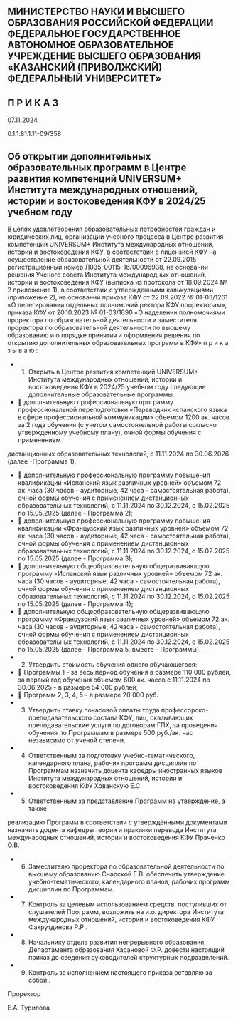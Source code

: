 <!-- image -->

## МИНИСТЕРСТВО НАУКИ И ВЫСШЕГО ОБРАЗОВАНИЯ РОССИЙСКОЙ ФЕДЕРАЦИИ ФЕДЕРАЛЬНОЕ ГОСУДАРСТВЕННОЕ АВТОНОМНОЕ ОБРАЗОВАТЕЛЬНОЕ УЧРЕЖДЕНИЕ ВЫСШЕГО ОБРАЗОВАНИЯ «КАЗАНСКИЙ (ПРИВОЛЖСКИЙ) ФЕДЕРАЛЬНЫЙ УНИВЕРСИТЕТ»

## П Р И К А З

07.11.2024

0.1.1.81.1.11-09/358

## Об открытии дополнительных образовательных программ в Центре развития компетенций UNIVERSUM+ Института международных отношений, истории и востоковедения КФУ в 2024/25 учебном году

В  целях  удовлетворения  образовательных  потребностей  граждан  и  юридических лиц,  организации  учебного  процесса  в  Центре  развития  компетенций  UNIVERSUM+ Института международных отношений, истории и востоковедения КФУ, в соответствии с лицензией КФУ  на осуществление образовательной деятельности от 22.09.2015 регистрационный номер Л035-00115-16/00096938, на основании решения Ученого совета Института  международных  отношений,  истории  и  востоковедения  КФУ  (выписка  из протокола от 18.09.2024 № 2  приложение  1), в соответствии с утвержденными калькуляциями (приложение 2), на основании приказа КФУ от 22.09.2022 № 01-03/1261 «О делегировании отдельных полномочий ректора КФУ проректорам», приказа КФУ от 20.10.2023  №  01-03/1690  «О  наделении  полномочиями  проректора  по  образовательной деятельности  и  заместителя  проректора  по  образовательной  деятельности  по  высшему образованию и о порядке принятия и оформления решения по открытию дополнительных образовательных программ в КФУ» п р и к а з ы в а ю :

- 1. Открыть в Центре развития компетенций UNIVERSUM+ Института международных  отношений,  истории  и  востоковедения  КФУ  в  2024/25  учебном  году следующие дополнительные образовательные программы:
-  дополнительную профессиональную программу профессиональной переподготовки «Переводчик испанского языка в сфере профессиональной коммуникации»  объемом  1200  ак.  часов  за  2  года  обучения  (с  учетом  самостоятельной работы согласно утвержденному учебному плану), очной формы обучения с применением

дистанционных образовательных технологий, с 11.11.2024 по 30.06.2026 (далее -Программа 1);

-  дополнительную профессиональную программу повышения квалификации «Испанский  язык  различных  уровней»  объемом  72  ак. часа  (30  часов  -  аудиторные, 42 часа - самостоятельная работа), очной формы обучения с применением дистанционных образовательных технологий, с 11.11.2024 по 30.12.2024, с 15.02.2025 по 15.05.2025 (далее - Программа 2);
-  дополнительную профессиональную программу повышения квалификации «Французский  язык  различных  уровней»  объемом  72  ак. часа  (30  часов  -  аудиторные, 42 часа - самостоятельная работа), очной формы обучения с применением дистанционных образовательных технологий, с 11.11.2024 по 30.12.2024, с 15.02.2025 по 15.05.2025 (далее - Программа 3);
-  дополнительную общеобразовательную общеразвивающую программу «Испанский  язык  различных  уровней»  объемом  72  ак. часа  (30  часов  -  аудиторные, 42 часа - самостоятельная работа), очной формы обучения с применением дистанционных образовательных технологий, с 11.11.2024 по 30.12.2024, с 15.02.2025 по 15.05.2025 (далее - Программа 4);
-  дополнительную общеобразовательную общеразвивающую программу «Французский  язык  различных  уровней»  объемом  72  ак. часа  (30  часов  -  аудиторные, 42 часа - самостоятельная работа), очной формы обучения с применением дистанционных образовательных технологий, с 11.11.2024 по 30.12.2024, с 15.02.2025 по 15.05.2025 (далее - Программа 5, вместе - Программы).
- 2. Утвердить стоимость обучения одного обучающегося:
-  Программы 1 - за весь период обучения в размере 110 000 рублей, за первый год обучения объемом 600 ак. часов с 11.11.2024 по 30.06.2025 - в размере 54 000 рублей;
-  Программ 2, 3, 4, 5 - в размере 20 000 руб.
- 3. Утвердить  ставку  почасовой  оплаты  труда  профессорско-преподавательского состава  КФУ,  лиц,  оказывающих  преподавательские  услуги  по  договорам  ГПХ,  за проведения  обучения  по  Программам  в  размере  500  руб./ак. час  независимо  от  ученой степени.
- 4. Ответственным за подготовку учебно-тематического, календарного плана, рабочих программ дисциплин по Программам назначить доцента кафедры иностранных языков Института международных отношений, истории и востоковедения КФУ Хованскую Е.С.
- 5. Ответственным за представление Программ на утверждение, а также

реализацию Программ в соответствии с утверждёнными документами назначить доцента кафедры теории и практики перевода Института международных отношений, истории и востоковедения КФУ Праченко О.В.

- 6. Заместителю проректора по образовательной деятельности по высшему образованию Снарской Е.В. обеспечить утверждение учебно-тематического, календарного планов, рабочих программ дисциплин по Программам.
- 7. Контроль  за  целевым  использованием  средств,  поступивших  от  слушателей Программ, возложить на и.о. директора Института международных отношений, истории и востоковедения КФУ Фахрутдинова Р.Р .
- 8. Начальнику отдела развития непрерывного образования Департамента образования  Хасановой  Ф.Р. довести  настоящий  приказ  до  сведения  руководителей структурных подразделений.
- 9. Контроль за исполнением настоящего приказа оставляю за собой .

Проректор

<!-- image -->

Е.А. Турилова